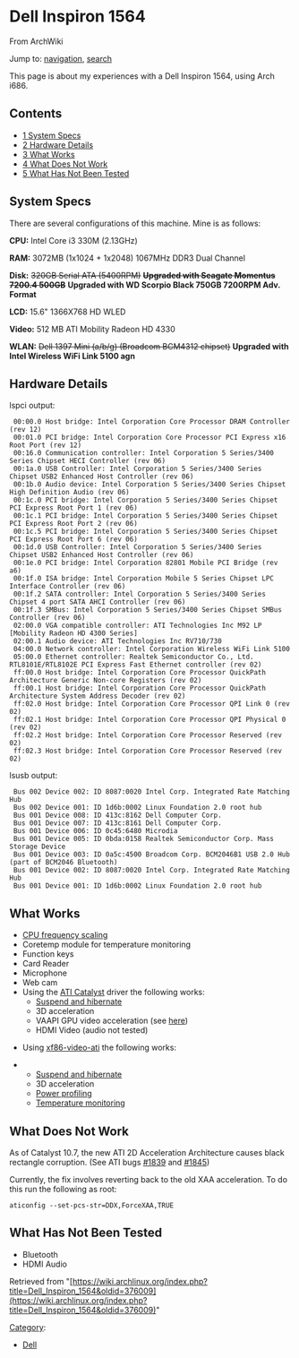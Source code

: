 # Dell Inspiron 1564

From ArchWiki

Jump to: [navigation](#column-one), [search](#searchInput)

This page is about my experiences with a Dell Inspiron 1564, using Arch i686.

## Contents

*   [1 System Specs](#System_Specs)
*   [2 Hardware Details](#Hardware_Details)
*   [3 What Works](#What_Works)
*   [4 What Does Not Work](#What_Does_Not_Work)
*   [5 What Has Not Been Tested](#What_Has_Not_Been_Tested)

## System Specs

There are several configurations of this machine. Mine is as follows:

**CPU:** Intel Core i3 330M (2.13GHz)

**RAM:** 3072MB (1x1024 + 1x2048) 1067MHz DDR3 Dual Channel

**Disk:** <strike>320GB Serial ATA (5400RPM)</strike> <strike>**Upgraded with Seagate Momentus 7200.4 500GB**</strike> **Upgraded with WD Scorpio Black 750GB 7200RPM Adv. Format**

**LCD:** 15.6" 1366X768 HD WLED

**Video:** 512 MB ATI Mobility Radeon HD 4330

**WLAN:** <strike>Dell 1397 Mini (a/b/g) (Broadcom BCM4312 chipset)</strike> **Upgraded with Intel Wireless WiFi Link 5100 agn**

## Hardware Details

lspci output:

```
 00:00.0 Host bridge: Intel Corporation Core Processor DRAM Controller (rev 12)
 00:01.0 PCI bridge: Intel Corporation Core Processor PCI Express x16 Root Port (rev 12)
 00:16.0 Communication controller: Intel Corporation 5 Series/3400 Series Chipset HECI Controller (rev 06)
 00:1a.0 USB Controller: Intel Corporation 5 Series/3400 Series Chipset USB2 Enhanced Host Controller (rev 06)
 00:1b.0 Audio device: Intel Corporation 5 Series/3400 Series Chipset High Definition Audio (rev 06)
 00:1c.0 PCI bridge: Intel Corporation 5 Series/3400 Series Chipset PCI Express Root Port 1 (rev 06)
 00:1c.1 PCI bridge: Intel Corporation 5 Series/3400 Series Chipset PCI Express Root Port 2 (rev 06)
 00:1c.5 PCI bridge: Intel Corporation 5 Series/3400 Series Chipset PCI Express Root Port 6 (rev 06)
 00:1d.0 USB Controller: Intel Corporation 5 Series/3400 Series Chipset USB2 Enhanced Host Controller (rev 06)
 00:1e.0 PCI bridge: Intel Corporation 82801 Mobile PCI Bridge (rev a6)
 00:1f.0 ISA bridge: Intel Corporation Mobile 5 Series Chipset LPC Interface Controller (rev 06)
 00:1f.2 SATA controller: Intel Corporation 5 Series/3400 Series Chipset 4 port SATA AHCI Controller (rev 06)
 00:1f.3 SMBus: Intel Corporation 5 Series/3400 Series Chipset SMBus Controller (rev 06)
 02:00.0 VGA compatible controller: ATI Technologies Inc M92 LP [Mobility Radeon HD 4300 Series]
 02:00.1 Audio device: ATI Technologies Inc RV710/730
 04:00.0 Network controller: Intel Corporation Wireless WiFi Link 5100
 05:00.0 Ethernet controller: Realtek Semiconductor Co., Ltd. RTL8101E/RTL8102E PCI Express Fast Ethernet controller (rev 02)
 ff:00.0 Host bridge: Intel Corporation Core Processor QuickPath Architecture Generic Non-core Registers (rev 02)
 ff:00.1 Host bridge: Intel Corporation Core Processor QuickPath Architecture System Address Decoder (rev 02)
 ff:02.0 Host bridge: Intel Corporation Core Processor QPI Link 0 (rev 02)
 ff:02.1 Host bridge: Intel Corporation Core Processor QPI Physical 0 (rev 02)
 ff:02.2 Host bridge: Intel Corporation Core Processor Reserved (rev 02)
 ff:02.3 Host bridge: Intel Corporation Core Processor Reserved (rev 02)

```

lsusb output:

```
 Bus 002 Device 002: ID 8087:0020 Intel Corp. Integrated Rate Matching Hub
 Bus 002 Device 001: ID 1d6b:0002 Linux Foundation 2.0 root hub
 Bus 001 Device 008: ID 413c:8162 Dell Computer Corp. 
 Bus 001 Device 007: ID 413c:8161 Dell Computer Corp. 
 Bus 001 Device 006: ID 0c45:6480 Microdia 
 Bus 001 Device 005: ID 0bda:0158 Realtek Semiconductor Corp. Mass Storage Device
 Bus 001 Device 003: ID 0a5c:4500 Broadcom Corp. BCM2046B1 USB 2.0 Hub (part of BCM2046 Bluetooth)
 Bus 001 Device 002: ID 8087:0020 Intel Corp. Integrated Rate Matching Hub
 Bus 001 Device 001: ID 1d6b:0002 Linux Foundation 2.0 root hub

```

## What Works

*   [CPU frequency scaling](/index.php/CPU_frequency_scaling "CPU frequency scaling")
*   Coretemp module for temperature monitoring
*   Function keys
*   Card Reader
*   Microphone
*   Web cam
*   Using the [ATI Catalyst](/index.php/ATI_Catalyst "ATI Catalyst") driver the following works:
    *   [Suspend and hibernate](/index.php/Pm-utils "Pm-utils")
    *   3D acceleration
    *   VAAPI GPU video acceleration (see [here](/index.php/ATI_Catalyst#Video_acceleration "ATI Catalyst"))
    *   HDMI Video (audio not tested)

- Using [xf86-video-ati](/index.php/ATI "ATI") the following works:

*   *   [Suspend and hibernate](/index.php/Pm-utils "Pm-utils")
    *   3D acceleration
    *   [Power profiling](/index.php/ATI#Powersaving "ATI")
    *   [Temperature monitoring](/index.php/ATI#Powersaving "ATI")

## What Does Not Work

As of Catalyst 10.7, the new ATI 2D Acceleration Architecture causes black rectangle corruption. (See ATI bugs [#1839](http://ati.cchtml.com/show_bug.cgi?id=1839) and [#1845](http://ati.cchtml.com/show_bug.cgi?id=1845))

Currently, the fix involves reverting back to the old XAA acceleration. To do this run the following as root:

```
aticonfig --set-pcs-str=DDX,ForceXAA,TRUE

```

## What Has Not Been Tested

*   Bluetooth
*   HDMI Audio

Retrieved from "[https://wiki.archlinux.org/index.php?title=Dell_Inspiron_1564&oldid=376009](https://wiki.archlinux.org/index.php?title=Dell_Inspiron_1564&oldid=376009)"

[Category](/index.php/Special:Categories "Special:Categories"):

*   [Dell](/index.php/Category:Dell "Category:Dell")